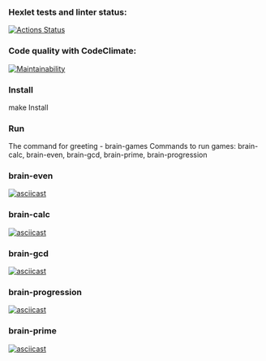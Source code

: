 ### Hexlet tests and linter status:
[![Actions Status](https://github.com/AndreyPiganov/frontend-project-44/workflows/hexlet-check/badge.svg)](https://github.com/AndreyPiganov/frontend-project-44/actions)
### Code quality with CodeClimate:
[![Maintainability](https://api.codeclimate.com/v1/badges/6d04893f0d0d61316952/maintainability)](https://codeclimate.com/github/AndreyPiganov/frontend-project-44/maintainability)
### Install
make Install
### Run
The command for greeting - brain-games
Commands to run games: brain-calc, brain-even, brain-gcd, brain-prime, brain-progression 
### brain-even
[![asciicast](https://asciinema.org/a/540719.svg)](https://asciinema.org/a/540719)
### brain-calc
[![asciicast](https://asciinema.org/a/41UnoC2DsL8A1QvPSSPokQH54.svg)](https://asciinema.org/a/41UnoC2DsL8A1QvPSSPokQH54)
### brain-gcd
[![asciicast](https://asciinema.org/a/w6fwP4Qe6RrKapUBSAU7JlNuE.svg)](https://asciinema.org/a/w6fwP4Qe6RrKapUBSAU7JlNuE)
### brain-progression
[![asciicast](https://asciinema.org/a/I4wDqi9M3lKqPu5mmGHQ129b8.svg)](https://asciinema.org/a/I4wDqi9M3lKqPu5mmGHQ129b8)
### brain-prime
[![asciicast](https://asciinema.org/a/urQ7uCp6cWhLnAHkXiYHkf8ln.svg)](https://asciinema.org/a/urQ7uCp6cWhLnAHkXiYHkf8ln)